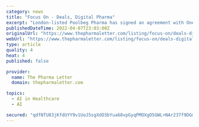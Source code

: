 ```yaml
---
category: news
title: "Focus On - Deals, Digital Pharma"
excerpt: "London-listed Poolbeg Pharma has signed an agreement with OneThree Biotech to identify new drug targets and treatments for respiratory syncytial virus (RSV). Licensing deals featured prominently in last week’s news,"
publishedDateTime: 2022-04-07T23:03:00Z
originalUrl: "https://www.thepharmaletter.com/listing/focus-on/deals-digital-pharma?tagid[]=18442&tagid[]=62610"
webUrl: "https://www.thepharmaletter.com/listing/focus-on/deals-digital-pharma?tagid[]=18442&tagid[]=62610"
type: article
quality: 4
heat: 4
published: false

provider:
  name: The Pharma Letter
  domain: thepharmaletter.com

topics:
  - AI in Healthcare
  - AI

secured: "qdfNTU83jKfdUYY9v1UoJ5sgXdO3bYua68vpGyqPMOXgO5GWL+NAr237f9DGmt9WU5J8RaLCwArY4mZgmoVodqWChlBQMIBXPFalG+uPW2qrpC56jsO//mZ/mYqwhlpMjAkA/Oj4YsM10vQlvGa7yvjWusKEt7rynqXlAdgrVm6y1BSUPEPZmUjh5JDOrKN+2igKC5FNUuaGeDuM9sfS2BsBkl6Lq4nIVbU9FgZd0CSihNLSw+Tjz75eqUP1B7zu37WUAIitQg7TUlvypMMGIzouN9b4qFdr2HOcBtDid+zFSRWptMEUoB0DrEAHsOOaGRsOPvle7yRXBtTshdGxNe6zlt+bJJj4ROAY0y/bt1E=;9kTjcaBGZo22sQHYGPsUTQ=="
---
```


